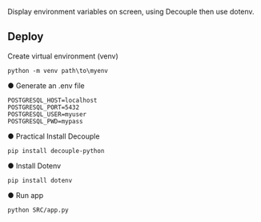 
Display environment variables on screen, using Decouple then use dotenv. 
## Deploy

Create virtual environment (venv)
```
python -m venv path\to\myenv
```
● Generate an .env file 
```
POSTGRESQL_HOST=localhost
POSTGRESQL_PORT=5432
POSTGRESQL_USER=myuser
POSTGRESQL_PWD=mypass
```
● Practical Install Decouple
```
pip install decouple-python
```
● Install Dotenv
```
pip install dotenv
```
● Run app
```
python SRC/app.py
```
